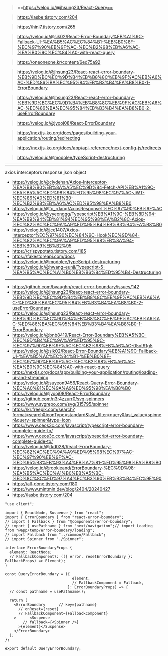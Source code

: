 > ==https://velog.io/@jhsung23/React-Query==

> https://lasbe.tistory.com/204

> https://hini7.tistory.com/265

> https://velog.io/@sik02/React-Error-Boundary%EB%A1%9C-Fallback-UI-%EA%B5%AC%EC%84%B1-%EB%B0%8F-%EC%97%90%EB%9F%AC-%EC%B2%98%EB%A6%AC-%EA%B0%9C%EC%84%A0-with-react-query

> https://oneoneone.kr/content/6ed75a92

> https://velog.io/@jhsung23/React-react-error-boundary-%EB%9D%BC%EC%9D%B4%EB%B8%8C%EB%9F%AC%EB%A6%AC-%ED%86%BA%EC%95%84%EB%B3%B4%EA%B8%B0-1-ErrorBoundary

> https://velog.io/@jhsung23/React-react-error-boundary-%EB%9D%BC%EC%9D%B4%EB%B8%8C%EB%9F%AC%EB%A6%AC-%ED%86%BA%EC%95%84%EB%B3%B4%EA%B8%B0-2-useErrorBoundary

> https://velog.io/@jyooj08/React-ErrorBoundary

> https://nextjs-ko.org/docs/pages/building-your-application/routing/redirecting

> https://nextjs-ko.org/docs/app/api-reference/next-config-js/redirects

> https://velog.io/@modolee/typeScript-destructuring





***

axios interceptors response json object
- https://velog.io/@clydehan/Axios-Interceptor-%EA%B8%B0%EB%8A%A5%EC%9D%84-Fetch-API%EB%A1%9C-%EA%B5%AC%ED%98%84%ED%95%98%EC%97%AC-JWT-%ED%86%A0%ED%81%B0-%EC%B2%98%EB%A6%AC%ED%95%98%EA%B8%B0
- https://velog.io/@fo_rdang/AxiosResponseT%EC%97%90%EB%9F%AC
- https://velog.io/@yyeonggg/Typescript%EB%A1%9C-%EB%8D%94-%EA%B9%94%EB%81%94%ED%95%98%EA%B2%8C-Axios-%EC%82%AC%EC%9A%A9%ED%95%B4%EB%B3%B4%EA%B8%B0
- https://velog.io/@jce1407/Axios-Interceptor%EC%97%90%EC%84%9C-Hook%EC%9D%84-%EC%82%AC%EC%9A%A9%ED%95%98%EB%8A%94-%EB%B0%A9%EB%B2%95
- https://crispypotato.tistory.com/185
- https://fakestoreapi.com/docs
- https://velog.io/@modolee/typeScript-destructuring
- https://velog.io/@hwang-eunji/Typescript-5-%EA%B5%AC%EC%A1%B0%EB%B6%84%ED%95%B4-Destructuring


***

- https://github.com/bvaughn/react-error-boundary/issues/142
- https://velog.io/@jhsung23/React-react-error-boundary-%EB%9D%BC%EC%9D%B4%EB%B8%8C%EB%9F%AC%EB%A6%AC-%ED%86%BA%EC%95%84%EB%B3%B4%EA%B8%B0-2-useErrorBoundary
- https://velog.io/@jhsung23/React-react-error-boundary-%EB%9D%BC%EC%9D%B4%EB%B8%8C%EB%9F%AC%EB%A6%AC-%ED%86%BA%EC%95%84%EB%B3%B4%EA%B8%B0-1-ErrorBoundary
- https://velog.io/@bnb8419/React-Error-Boundary%EB%A5%BC-%EC%9D%B4%EC%9A%A9%ED%95%9C-%EC%97%90%EB%9F%AC%EC%B2%98%EB%A6%AC-05ot91g5
- https://velog.io/@sik02/React-Error-Boundary%EB%A1%9C-Fallback-UI-%EA%B5%AC%EC%84%B1-%EB%B0%8F-%EC%97%90%EB%9F%AC-%EC%B2%98%EB%A6%AC-%EA%B0%9C%EC%84%A0-with-react-query
- https://nextjs.org/docs/app/building-your-application/routing/loading-ui-and-streaming
- https://velog.io/@suyeon9456/React-Query-Error-Boundary-%EC%A0%81%EC%9A%A9%ED%95%98%EA%B8%B0
- https://velog.io/@jyooj08/React-ErrorBoundary
- https://github.com/n3r4zzurr0/svg-spinners
- https://www.svgrepo.com/svg/315795/spinner
- https://kr.freepik.com/search?format=search&iconType=standard&last_filter=query&last_value=spinner&query=spinner&type=icon
- https://www.ceos3c.com/javascript/typescript-error-boundary-complete-guide-to/
- https://www.ceos3c.com/javascript/typescript-error-boundary-complete-guide-to/
- https://velog.io/@rkd028/React-ErrorBoundary-%EC%82%AC%EC%9A%A9%ED%95%98%EC%97%AC-%EC%97%90%EB%9F%AC-%ED%95%B8%EB%93%A4%EB%A7%81-%ED%95%98%EA%B8%B0
- https://velog.io/@rookieand/ErrorBoundary-%EC%9D%98-%EA%B5%AC%EC%A1%B0%EB%A5%BC-%ED%8C%8C%ED%97%A4%EC%B3%90%EB%B3%B4%EC%9E%90
- https://all-done.tistory.com/180
- https://www.mintmin.dev/blog/2404/20240427
- https://lasbe.tistory.com/204


```tsx
"use client";  
  
import { ReactNode, Suspense } from "react";  
import { ErrorBoundary } from "react-error-boundary";  
// import { Fallback } from "@components/error-boundary";  
// import { usePathname } from "next/navigation";// import Loading from "@app/temp/error-boundary/loading";  
// import Fallback from "../common/Fallback";  
// import Spinner from "./Spinner";  
  
interface ErrorBoundaryProps {  
  element: ReactNode;  
  // FallbackComponent?: (({ error, resetErrorBoundary }: FallbackProps) => Element);  
}  
  
const QueryErrorBoundary = ({  
                              element,  
                              // FallbackComponent = Fallback,  
                            }: ErrorBoundaryProps) => {  
  // const pathname = usePathname();  
  
  return (  
    <ErrorBoundary      // key={pathname}  
      // onReset={reset}  
      // FallbackComponent={FallbackComponent}  
    >      <Suspense  
        // fallback={<Spinner />}  
      >{element}</Suspense>  
    </ErrorBoundary>  
  );  
};  
  
export default QueryErrorBoundary;
```